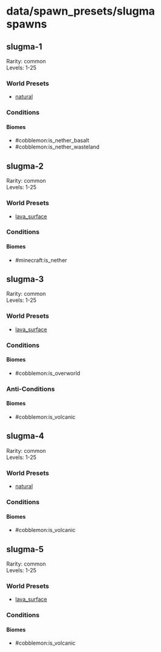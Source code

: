 # data/spawn_presets/slugma spawns  
  
## slugma-1  
Rarity: common  
Levels: 1-25  
  
### World Presets  
* [natural](/data/spawn_data/natural.md)  
  
### Conditions  
  
#### Biomes  
  * #cobblemon:is_nether_basalt
  * #cobblemon:is_nether_wasteland
  
  
## slugma-2  
Rarity: common  
Levels: 1-25  
  
### World Presets  
* [lava_surface](/data/spawn_data/lava_surface.md)  
  
### Conditions  
  
#### Biomes  
  * #minecraft:is_nether
  
  
## slugma-3  
Rarity: common  
Levels: 1-25  
  
### World Presets  
* [lava_surface](/data/spawn_data/lava_surface.md)  
  
### Conditions  
  
#### Biomes  
  * #cobblemon:is_overworld
  
  
### Anti-Conditions  
  
#### Biomes  
  * #cobblemon:is_volcanic
  
  
## slugma-4  
Rarity: common  
Levels: 1-25  
  
### World Presets  
* [natural](/data/spawn_data/natural.md)  
  
### Conditions  
  
#### Biomes  
  * #cobblemon:is_volcanic
  
  
## slugma-5  
Rarity: common  
Levels: 1-25  
  
### World Presets  
* [lava_surface](/data/spawn_data/lava_surface.md)  
  
### Conditions  
  
#### Biomes  
  * #cobblemon:is_volcanic
  
